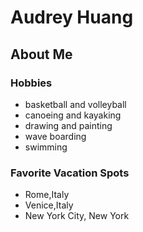 # Audrey Huang
## About Me
### Hobbies
- basketball and volleyball
- canoeing and kayaking
- drawing and painting
- wave boarding 
- swimming
### Favorite Vacation Spots
- Rome,Italy
- Venice,Italy 
- New York City, New York




